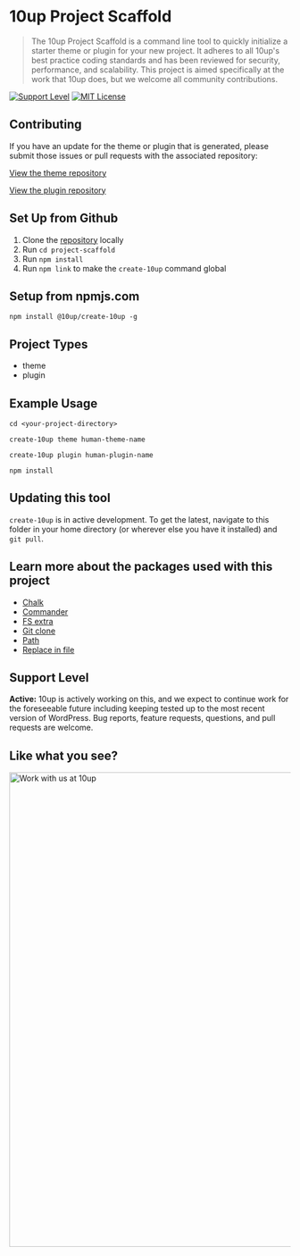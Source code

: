 # 10up Project Scaffold

> The 10up Project Scaffold is a command line tool to quickly initialize a starter theme or plugin for your new project. It adheres to all 10up's best practice coding standards and has been reviewed for security, performance, and scalability. This project is aimed specifically at the work that 10up does, but we welcome all community contributions.

[![Support Level](https://img.shields.io/badge/support-active-green.svg)](#support-level) [![MIT License](https://img.shields.io/github/license/10up/project-scaffold.svg)](https://github.com/10up/project-scaffold/blob/master/LICENSE.md)

## Contributing

If you have an update for the theme or plugin that is generated, please submit those issues or pull requests with the associated repository:

[View the theme repository](https://github.com/10up/theme-scaffold)

[View the plugin repository](https://github.com/10up/plugin-scaffold)

## Set Up from Github

1.  Clone the [repository](https://github.com/10up/project-scaffold) locally
2.  Run `cd project-scaffold`
3.  Run `npm install`
4.  Run `npm link` to make the `create-10up` command global

## Setup from npmjs.com

`npm install @10up/create-10up -g`

## Project Types

*   theme
*   plugin

## Example Usage

`cd <your-project-directory>`

`create-10up theme human-theme-name`

`create-10up plugin human-plugin-name`

`npm install`

## Updating this tool

`create-10up` is in active development. To get the latest, navigate to this folder in your home directory (or wherever else you have it installed) and `git pull`.

## Learn more about the packages used with this project

*   [Chalk](https://www.npmjs.com/package/chalk)
*   [Commander](https://www.npmjs.com/package/commander)
*   [FS extra](https://www.npmjs.com/package/fs-extra)
*   [Git clone](https://www.npmjs.com/package/git-clone)
*   [Path](https://www.npmjs.com/package/path)
*   [Replace in file](https://www.npmjs.com/package/replace-in-file)

## Support Level

**Active:** 10up is actively working on this, and we expect to continue work for the foreseeable future including keeping tested up to the most recent version of WordPress.  Bug reports, feature requests, questions, and pull requests are welcome.

## Like what you see?

<a href="http://10up.com/contact/"><img src="https://10updotcom-wpengine.s3.amazonaws.com/uploads/2016/10/10up-Github-Banner.png" width="850" alt="Work with us at 10up"></a>
